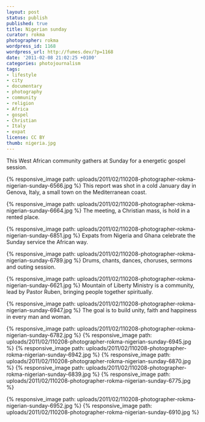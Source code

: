 ```yaml
---
layout: post
status: publish
published: true
title: Nigerian sunday
curator: rokma
photographer: rokma
wordpress_id: 1168
wordpress_url: http://fumes.dev/?p=1168
date: '2011-02-08 21:02:25 +0100'
categories: photojournalism
tags:
- lifestyle
- city
- documentary
- photography
- community
- religion
- Africa
- gospel
- Christian
- Italy
- expat
license: CC BY
thumb: nigeria.jpg
---
```


This West African community gathers at Sunday for a energetic gospel session. 

{% responsive_image path: uploads/2011/02/110208-photographer-rokma-nigerian-sunday-6566.jpg %}
This report was shot in a cold January day in Genova, Italy, a small town on the Mediterranean coast. 

{% responsive_image path: uploads/2011/02/110208-photographer-rokma-nigerian-sunday-6664.jpg %} 
The meeting, a Christian mass, is hold in a rented place. 

{% responsive_image path: uploads/2011/02/110208-photographer-rokma-nigerian-sunday-6851.jpg %}
Expats from Nigeria and Ghana celebrate the Sunday service the African way. 

{% responsive_image path: uploads/2011/02/110208-photographer-rokma-nigerian-sunday-6789.jpg %} 
Drums, chants, dances, choruses, sermons and outing session. 



{% responsive_image path: uploads/2011/02/110208-photographer-rokma-nigerian-sunday-6621.jpg %}
 Mountain of Liberty Ministry is a community, lead by Pastor Ruben, bringing people together spiritually.

{% responsive_image path: uploads/2011/02/110208-photographer-rokma-nigerian-sunday-6947.jpg %} 
The goal is to build unity, faith and happiness in every man and woman. 


{% responsive_image path: uploads/2011/02/110208-photographer-rokma-nigerian-sunday-6782.jpg %}
{% responsive_image path: uploads/2011/02/110208-photographer-rokma-nigerian-sunday-6945.jpg %} 
{% responsive_image path: uploads/2011/02/110208-photographer-rokma-nigerian-sunday-6942.jpg %} 
{% responsive_image path: uploads/2011/02/110208-photographer-rokma-nigerian-sunday-6870.jpg %}
{% responsive_image path: uploads/2011/02/110208-photographer-rokma-nigerian-sunday-6839.jpg %}
{% responsive_image path: uploads/2011/02/110208-photographer-rokma-nigerian-sunday-6775.jpg %}

{% responsive_image path: uploads/2011/02/110208-photographer-rokma-nigerian-sunday-6952.jpg %}
{% responsive_image path: uploads/2011/02/110208-photographer-rokma-nigerian-sunday-6910.jpg %} 



